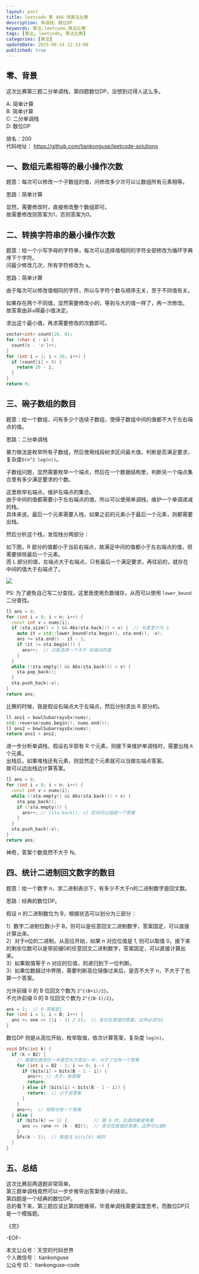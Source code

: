 ```yaml
---
layout: post
title: leetcode 第 466 场算法比赛
description: 单调栈、数位DP  
keywords: 算法,leetcode,算法比赛
tags: [算法, leetcode, 算法比赛]
categories: [算法]
updateDate: 2025-08-24 12:13:00
published: true
---
```


## 零、背景


这次比赛第三题二分单调栈，第四题数位DP，没想到过得人这么多。  


A: 简单计算  
B: 简单计算  
C: 二分单调栈  
D: 数位DP   


排名：200  
代码地址： https://github.com/tiankonguse/leetcode-solutions  


## 一、数组元素相等的最小操作次数  


题意：每次可以修改一个子数组的值，问修改多少次可以让数组所有元素相等。  


思路：简单计算  


显然，需要修改时，直接修改整个数组即可。  
故需要修改则答案为1，否则答案为0。  


## 二、转换字符串的最小操作次数  


题意：给一个小写字母的字符串，每次可以选择值相同的字符全部修改为循环字典序下个字符。  
问最少修改几次，所有字符修改为 `a`。  


思路：简单计算  


由于每次可以修改值相同的字符，所以与字符个数与顺序无关，至于不同值有关。  


如果存在两个不同值，显然需要修改小的，等到与大的值一样了，再一次修改。  
故答案由非`a`得最小值决定。  


求出这个最小值，再求需要修改的次数即可。  


```cpp
vector<int> count(26, 0);
for (char c : s) {
  count[c - 'a']++;
}
for (int i = 1; i < 26; i++) {
  if (count[i] > 0) {
    return 26 - i;
  }
}
return 0;
```


## 三、碗子数组的数目  


题意：给一个数组，问有多少个连续子数组，使得子数组中间的值都不大于左右端点的值。  


思路：二分单调栈  


暴力做法是枚举所有子数组，然后使用线段树求区间最大值，判断是否满足要求，复杂度`O(n^2 log(n))`。  


子数组问题，显然需要枚举一个端点，然后在一个数据结构里，判断另一个端点集合里有多少满足要求的个数。  


这里枚举右端点，维护左端点的集合。  
由于中间的值都需要小于左右端点的值，所以可以使用单调栈，维护一个单调递减的栈。  
具体来说，最后一个元素需要入栈，如果之前的元素小于最后一个元素，则都需要出栈。  


然后分析这个栈，发现栈分两部分：  


如下图，R 部分的值都小于当前右端点，故满足中间的值都小于左右端点的值，但需要排除最后一个元素。  
而 L 部分的值，左端点大于右端点，只有最后一个满足要求，再往前的，就存在中间的值大于右端点了。  


![](https://res2025.tiankonguse.com/images/2025/09/07/001.png)  



PS: 为了避免自己写二分查找，这里我使用负数储存，从而可以使用 `lower_bound`二分查找。  


```cpp
ll ans = 0;
for (int i = 0; i < n; i++) {
  const int v = nums[i];
  if (sta.size() > 1 && Abs(sta.back()) < v) {  // 长度至少为 3
    auto it = std::lower_bound(sta.begin(), sta.end(), -v);
    ans += sta.end() - it - 1;
    if (it != sta.begin()) {
      ans++;  // 只能选择一个大于 右端点的值
    }
  }
  while (!sta.empty() && Abs(sta.back()) < v) {
    sta.pop_back();
  }
  sta.push_back(-v);
}
return ans;
```

比赛的时候，我是假设右端点大于左端点，然后分别求出 R 部分的。  


```cpp
ll ans1 = bowlSubarraysEx(nums);
std::reverse(nums.begin(), nums.end());
ll ans2 = bowlSubarraysEx(nums);
return ans1 + ans2;
```


进一步分析单调栈，假设右半部有 R 个元素，则接下来维护单调栈时，需要出栈 `R` 个元素。  
出栈后，如果堆栈还有元素，则显然这个元素就可以当做左端点答案。  
故可以边出栈边计算答案。  


```cpp
ll ans = 0;
for (int i = 0; i < n; i++) {
  const int v = nums[i];
  while (!sta.empty() && Abs(sta.back()) < v) {
    sta.pop_back();
    if (!sta.empty()) {
      ans++; // [sta.back(), v] 区间可以组成一个答案
    }
  }
  sta.push_back(-v);
}
return ans;
```


神奇，答案个数竟然不大于 N。  


## 四、统计二进制回文数字的数目  


题意：给一个数字 n，求二进制表示下，有多少不大于n的二进制数字是回文数。  


思路：经典的数位DP。  


假设 n 的二进制数位为 B，根据状态可以划分为三部分：  


1）数字二进制位数小于 B，则可以是任意回文二进制数字，答案固定，可以直接计算出来。  
2）对于n位的二进制，从高位开始，如果 n 对应位值是 1, 则可以取值 0，接下来的剩余位数可以是带前缀0的任意回文二进制数字，答案固定，可以直接计算出来。  
3）如果取值等于 n 对应的位值，则递归到下一位判断。  
3）如果位数越过中界限，需要判断高位镜像过来后，是否不大于 n，不大于了也算一个答案。  



允许前缀 0 的 B 位回文个数为 `2^{(B+1)/2}`。  
不允许前缀 0 的 B 位回文个数为 `2^{(B-1)/2}`。  


```cpp
ans = 1;  // 0 答案是1
for (int i = 1; i < B; i++) {
  ans += one << ((i - 1) / 2);  // 各位任意值的答案，边界必须为1
}
```


数位DP 则是从高位开始，枚举取值，依次计算答案，复杂度 `log(n)`。


```cpp
void Dfs(int k) {
  if (k < B2) {
    // 需要检查低位一半是否大于高位一半，大于了也有一个答案
    for (int i = B2 - 1; i >= 0; i--) {
      if (bits[i] > bits[B - 1 - i]) {
        ans++; // 大于，有答案
        return;  
      } else if (bits[i] < bits[B - 1 - i]) {
        return;  // 小于没答案
      }
    }
    ans++;  // 相等也有一个答案
  } else {
    if (bits[k] == 1) {          // 取 0 时，后面的都是答案
      ans += (one << (k - B2));  // 各位任意值的答案，边界可以是0
    }
    Dfs(k - 1);  // 取值与 bits[k] 相同
  }
}
```


## 五、总结  


这次比赛前两道题非常简单。  
第三题单调栈竟然可以一步步推导出答案很小的结论。  
第四题是一个经典的数位DP。  
总的看下来，第三题应该比第四题难得，毕竟单调栈需要深度思考，而数位DP只是一个模版题。  



《完》  


-EOF-  

本文公众号：天空的代码世界  
个人微信号： tiankonguse  
公众号 ID： tiankonguse-code
